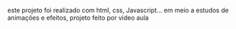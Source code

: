 este projeto foi realizado com html, css, Javascript... em meio a estudos de animações e efeitos, projeto feito por video aula
